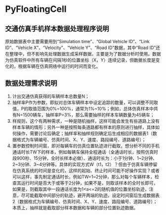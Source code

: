 # PyFloatingCell

## 交通仿真手机样本数据处理程序说明

原始数据表中主要需要用到“Simulation time”、“Global Vehicle ID”、“Link ID”、“Vehicle X”、“Velocity”、“Vehicle Y”、“Road ID”数据，其中“Road ID”还在整理中，但不影响先处理数据生成采样数据，主要是为了数据分析时使用。数据为仿真软件中所有车辆在间隔1秒的位置坐标（X，Y）连续记录，但数据长度是变化的，根据车辆在仿真网络中运行的时间而变化。

## 数据处理需求说明

1. 计出交通仿真获得的车辆样本总数量N；
2. 抽样率P作为参数，即拟对总体车辆样本中设定追踪的数量，可以调整不同取值，P的取值范围为0%~100%，通常为1%~10%；例如，总体仿真样本中共有N=1500辆车，抽样率P=3%，那么需要抽样的样本车辆数量为45辆车； 
3. 样规则，这个有两种需求，一种是随机抽样，这样可能会发生有些道路上没有样本车辆的情形；另外一种是按照每条道路都有样本的原则进行抽样，具体如何操作，需要讨论后确定；抽样率和抽样规则确定后生成相应的数据表1（数据格式为车辆编号、仿真时间、X、Y、速度、路段编号、道路编号）；
4. 置参数控制时间窗，即对每辆车的仿真位置轨迹进行截取，想分析不同的手机通话时长TW下的样本，例如每辆车保持全程通话（全通话时长，按照仿真时段900秒、15分钟，全时长样本必做）、通话时长为：小于1分钟、1~2分钟、2~3分钟、3~4分钟等。具体的实现方式W（t1，t2）？但由于仿真车辆停留在仿真系统的时间是变化的，这样的起始、终止时间可能不好操作实现？或者可以这样，事先制定通话时长，例如TW=1~2分钟，那么对每个车辆样本，检查其运行时间是否大于或等于2分钟，如果不是，则取该样本的全时长即可，如果是，则截取其中一段通话长度为1<a<=2的随机值的位置坐标轨迹，注意，尽可能截取中间部分的轨迹，避开两端的轨迹。设定时间窗后生成数据表2（数据格式为车辆编号、仿真时间、X、Y、速度、路段编号、道路编号）；本质上，抽样就是截取部分样本数据和车辆的部分位置轨迹数据。

